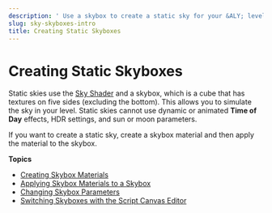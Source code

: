 ```yaml
---
description: ' Use a skybox to create a static sky for your &ALY; level. '
slug: sky-skyboxes-intro
title: Creating Static Skyboxes
---
```

# Creating Static Skyboxes<a name="sky-skyboxes-intro"></a>

Static skies use the [Sky Shader](shader-ref-sky.md) and a skybox, which is a cube that has textures on five sides \(excluding the bottom\)\. This allows you to simulate the sky in your level\. Static skies cannot use dynamic or animated **Time of Day** effects, HDR settings, and sun or moon parameters\.

If you want to create a static sky, create a skybox material and then apply the material to the skybox\.

**Topics**
+ [Creating Skybox Materials](sky-skyboxes-materials-creating.md)
+ [Applying Skybox Materials to a Skybox](sky-skyboxes-materials-applying.md)
+ [Changing Skybox Parameters](sky-skyboxes-params.md)
+ [Switching Skyboxes with the Script Canvas Editor](sky-skyboxes-switch.md)
